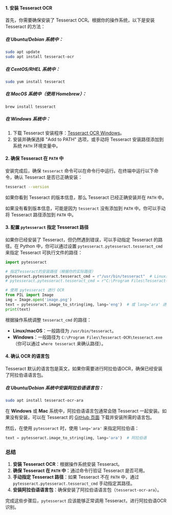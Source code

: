 #### 1. 安装 Tesseract OCR

首先，你需要确保安装了 Tesseract OCR。根据你的操作系统，以下是安装 Tesseract 的方法：

##### 在 **Ubuntu/Debian** 系统中：
```bash
sudo apt update
sudo apt install tesseract-ocr
```

##### 在 **CentOS/RHEL** 系统中：
```bash
sudo yum install tesseract
```

##### 在 **MacOS** 系统中（使用 Homebrew）：
```bash
brew install tesseract
```

##### 在 **Windows** 系统中：
1. 下载 Tesseract 安装程序：[Tesseract OCR Windows](https://github.com/UB-Mannheim/tesseract/wiki)。
2. 安装并确保选择 "Add to PATH" 选项，或手动将 Tesseract 安装路径添加到系统 `PATH` 环境变量中。

#### 2. 确保 Tesseract 在 `PATH` 中

安装完成后，确保 `tesseract` 命令可以在命令行中运行。在终端中运行以下命令，确认 Tesseract 是否已正确安装：

```bash
tesseract --version
```

如果你看到 Tesseract 的版本信息，那么 Tesseract 已经正确安装并在 `PATH` 中。

如果没有看到版本信息，可能是因为 `tesseract` 没有添加到 `PATH` 中。你可以手动将 Tesseract 路径添加到 `PATH` 中。

#### 3. 配置 `pytesseract` 指定 Tesseract 路径

如果你已经安装了 Tesseract，但仍然遇到错误，可以手动指定 Tesseract 的路径。在 Python 中，你可以通过设置 `pytesseract.pytesseract.tesseract_cmd` 来指定 Tesseract 可执行文件的路径：

```python
import pytesseract

# 指定Tesseract的安装路径（根据你的实际路径）
pytesseract.pytesseract.tesseract_cmd = r"/usr/bin/tesseract"  # Linux系统
# pytesseract.pytesseract.tesseract_cmd = r"C:\Program Files\Tesseract-OCR\tesseract.exe"  # Windows系统

# 使用 pytesseract 进行 OCR
from PIL import Image
img = Image.open('image.png')
text = pytesseract.image_to_string(img, lang='eng')  # 或 lang='ara' 进行阿拉伯语OCR
print(text)
```

根据操作系统调整 `tesseract_cmd` 的路径：
- **Linux/macOS**：一般路径为 `/usr/bin/tesseract`。
- **Windows**：一般路径为 `C:\Program Files\Tesseract-OCR\tesseract.exe`（你可以通过 `where tesseract` 来确认路径）。

#### 4. 确认 OCR 的语言包

Tesseract 默认的语言包是英文，如果你需要进行阿拉伯语OCR，确保已经安装了阿拉伯语语言包。

##### 在 **Ubuntu/Debian** 系统中安装阿拉伯语语言包：
```bash
sudo apt install tesseract-ocr-ara
```

在 **Windows** 或 **Mac** 系统中，阿拉伯语语言包通常会随 Tesseract 一起安装。如果没有安装，可以在 Tesseract 的 [GitHub 页面](https://github.com/tesseract-ocr/tesseract) 下载并安装所需的语言包。

然后，在使用 `pytesseract` 时，使用 `lang='ara'` 来指定阿拉伯语：

```python
text = pytesseract.image_to_string(img, lang='ara')  # 阿拉伯语
```

### 总结

1. **安装 Tesseract OCR**：根据操作系统安装 Tesseract。
2. **确保 Tesseract 在 `PATH` 中**：通过命令行验证 Tesseract 是否可用。
3. **手动指定 Tesseract 路径**：如果 Tesseract 不在 `PATH` 中，通过 `pytesseract.pytesseract.tesseract_cmd` 手动指定其路径。
4. **安装阿拉伯语语言包**：确保安装了阿拉伯语语言包（`tesseract-ocr-ara`）。

完成这些步骤后，`pytesseract` 应该能够正常调用 Tesseract，进行阿拉伯语OCR识别。